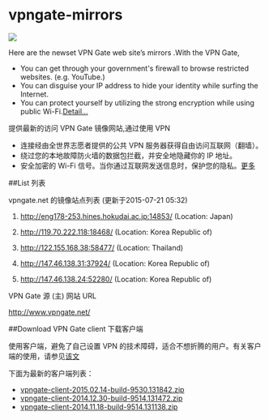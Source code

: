 vpngate-mirrors
===============

![](http://i1288.photobucket.com/albums/b484/waylau/vpn-top_zps08e8f3c2.jpg)

Here are the newset VPN Gate web site’s mirrors .With the VPN Gate,

* You can get through your government's firewall to browse restricted websites. (e.g. YouTube.)
* You can disguise your IP address to hide your identity while surfing the Internet.
* You can protect yourself by utilizing the strong encryption while using public Wi-Fi.[Detail...](http://www.waylau.com/about-vpngate/)

提供最新的访问 VPN Gate 镜像网站,通过使用 VPN 

* 连接经由全世界志愿者提供的公共 VPN 服务器获得自由访问互联网（翻墙）。
* 绕过您的本地故障防火墙的数据包拦截，并安全地隐藏你的 IP 地址。
* 安全加密的 Wi-Fi 信号。当你通过互联网发送信息时，保护您的隐私。[更多](http://www.waylau.com/about-vpngate/)

##List 列表

vpngate.net 的镜像站点列表 (更新于2015-07-21 05:32)
 
1. http://eng178-253.hines.hokudai.ac.jp:14853/
   (Location: Japan)
 
2. http://119.70.222.118:18468/
   (Location: Korea Republic of)
 
3. http://122.155.168.38:58477/
   (Location: Thailand)
 
4. http://147.46.138.31:37924/
   (Location: Korea Republic of)
 
5. http://147.46.138.24:52280/
   (Location: Korea Republic of)
 
VPN Gate 源 (主) 网站 URL

http://www.vpngate.net/

##Download VPN Gate client 下载客户端

使用客户端，避免了自己设置 VPN 的技术障碍，适合不想折腾的用户。有关客户端的使用，请参见[该文](http://www.waylau.com/about-vpngate/)

下面为最新的客户端列表：

* [vpngate-client-2015.02.14-build-9530.131842.zip](http://pan.baidu.com/s/1c0o311Q)
* [vpngate-client-2014.12.30-build-9514.131472.zip](http://pan.baidu.com/s/1bnpQcpx)
* [vpngate-client-2014.11.18-build-9514.131138.zip](http://pan.baidu.com/s/1o6Bhtk2)
